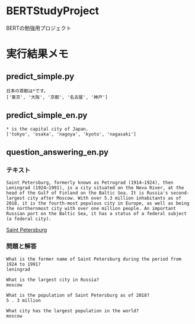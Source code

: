 # BERTStudyProject

BERTの勉強用プロジェクト

# 実行結果メモ

## predict_simple.py

```
日本の首都は*です。
['東京', '大阪', '京都', '名古屋', '神戸']
```

## predict_simple_en.py

```
* is the capital city of Japan.
['tokyo', 'osaka', 'nagoya', 'kyoto', 'nagasaki']
```

## question_answering_en.py

### テキスト

```
Saint Petersburg, formerly known as Petrograd (1914–1924), then Leningrad (1924–1991), is a city situated on the Neva River, at the head of the Gulf of Finland on the Baltic Sea. It is Russia's second-largest city after Moscow. With over 5.3 million inhabitants as of 2018, it is the fourth-most populous city in Europe, as well as being the northernmost city with over one million people. An important Russian port on the Baltic Sea, it has a status of a federal subject (a federal city).
```

[Saint Petersburg](https://en.wikipedia.org/w/index.php?title=Saint_Petersburg&oldid=955987618)

### 問題と解答

```
What is the former name of Saint Petersburg during the period from 1924 to 1991?
leningrad 
```

```
What is the largest city in Russia?
moscow 
```

```
What is the population of Saint Petersburg as of 2018?
5 . 3 million 
```

```
What city has the largest population in the world?
moscow
```

